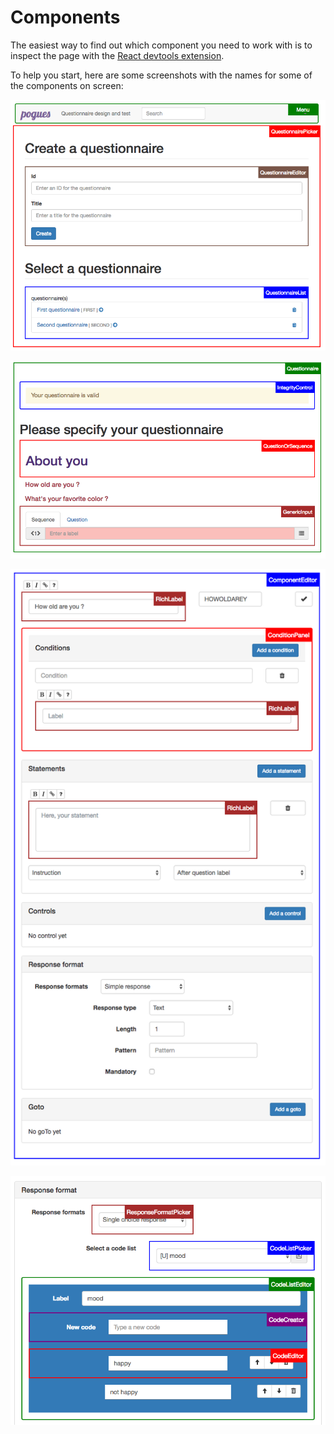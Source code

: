 # Components

The easiest way to find out which component you need to work with is to inspect the page with the [React devtools extension](/doc/javascript/debugging.md#react-devtools).

To help you start, here are some screenshots with the names for some of the components on screen:

![Main screen](/doc/img/components-questionnaire-picker.png "Main screen")

![Questionnaire](/doc/img/components-questionnaire.png "Questionnaire")

![Question](/doc/img/components-question.png "Question")

![Response Format](/doc/img/components-response-format.png "Response Format")